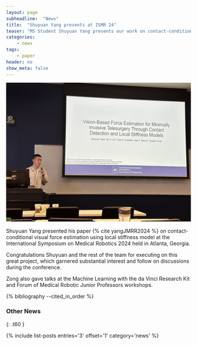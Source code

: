 ```yaml
---
layout: page
subheadline:  "News"
title:  "Shuyuan Yang presents at ISMR 24"
teaser: "MS Student Shuyuan Yang presents our work on contact-conditional visual force estimation"
categories:
    - news
tags:
    - paper
header: no
show_meta: false
---
```


![Shuyuan presenting his title slide](/images/ISMR24-1.jpeg)

Shuyuan Yang presented his paper {% cite yangJMRR2024 %} on contact-conditional visual force estimation using local stiffness model at the International Symposium on Medical Robotics 2024 held in Atlanta, Georgia.

Congratulations Shuyuan and the rest of the team for executing on this great project, which garnered substantial interest and follow on discussions during the conference.

Zong also gave talks at the Machine Learning with the da Vinci Research Kit and Forum of Medical Robotic Junior Professors workshops.

{% bibliography --cited_in_order %}

### Other News
{: .t60 }

{% include list-posts entries='3' offset='1' category='news' %}
